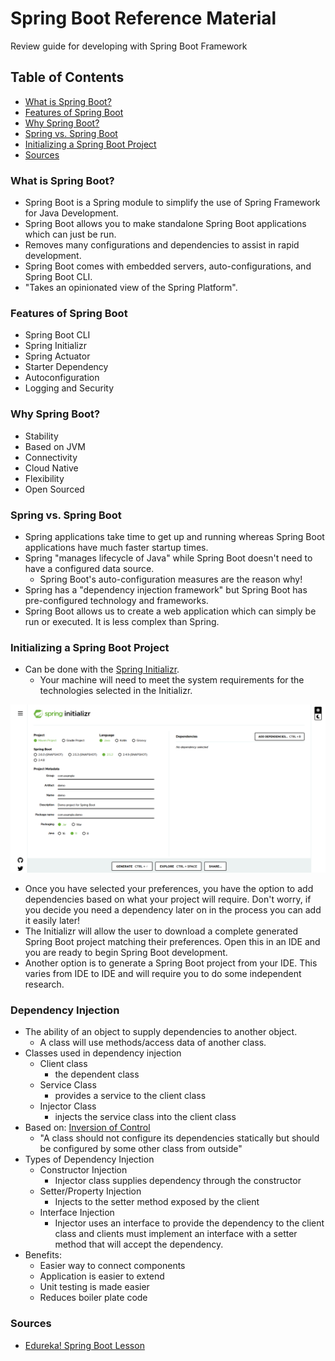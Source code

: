# Spring Boot Reference Material
Review guide for developing with Spring Boot Framework

## Table of Contents
- [What is Spring Boot?](#what-is-spring-boot)
- [Features of Spring Boot](#features-of-spring-boot)
- [Why Spring Boot?](#why-spring-boot)
- [Spring vs. Spring Boot](#spring-vs-spring-boot)
- [Initializing a Spring Boot Project](#initializing-a-spring-boot-project)
- [Sources](#sources)

### What is Spring Boot?
- Spring Boot is a Spring module to simplify the use of Spring Framework for Java Development.
- Spring Boot allows you to make standalone Spring Boot applications which can just be run.
- Removes many configurations and dependencies to assist in rapid development.
- Spring Boot comes with embedded servers, auto-configurations, and Spring Boot CLI.
- "Takes an opinionated view of the Spring Platform".

### Features of Spring Boot
- Spring Boot CLI
- Spring Initializr
- Spring Actuator
- Starter Dependency
- Autoconfiguration
- Logging and Security

### Why Spring Boot?
- Stability
- Based on JVM
- Connectivity
- Cloud Native
- Flexibility
- Open Sourced

### Spring vs. Spring Boot
- Spring applications take time to get up and running whereas Spring Boot applications have much faster startup times.
- Spring "manages lifecycle of Java" while Spring Boot doesn't need to have a configured data source.
  - Spring Boot's auto-configuration measures are the reason why!
- Spring has a "dependency injection framework" but Spring Boot has pre-configured technology and frameworks.
- Spring Boot allows us to create a web application which can simply be run or executed. It is less complex than Spring. 

### Initializing a Spring Boot Project
- Can be done with the [Spring Initializr](https://start.spring.io/).
  - Your machine will need to meet the system requirements for the technologies selected in the Initializr.

![Spring Initializr Image](images/springinitializr.png)

- Once you have selected your preferences, you have the option to add dependencies based on what your project will require. Don't worry, if you decide you need a dependency later on in the process you can add it easily later!
- The Initializr will allow the user to download a complete generated Spring Boot project matching their preferences. Open this in an IDE and you are ready to begin Spring Boot development.
- Another option is to generate a Spring Boot project from your IDE. This varies from IDE to IDE and will require you to do some independent research.

### Dependency Injection
- The ability of an object to supply dependencies to another object.
  - A class will use methods/access data of another class.
- Classes used in dependency injection
  - Client class
    - the dependent class
  - Service Class
    - provides a service to the client class
  - Injector Class
    - injects the service class into the client class
- Based on: <u>Inversion of Control</u>
  - "A class should not configure its dependencies statically but should be configured by some other class from outside"
- Types of Dependency Injection
  - Constructor Injection
    - Injector class supplies dependency through the constructor
  - Setter/Property Injection
    - Injects to the setter method exposed by the client
  - Interface Injection
    - Injector uses an interface to provide the dependency to the client class and clients must implement an interface with a setter method that will accept the dependency.
- Benefits:
  - Easier way to connect components
  - Application is easier to extend
  - Unit testing is made easier
  - Reduces boiler plate code
    

### Sources
- [Edureka! Spring Boot Lesson](https://www.youtube.com/watch?v=UfOxcrxhC0s)
